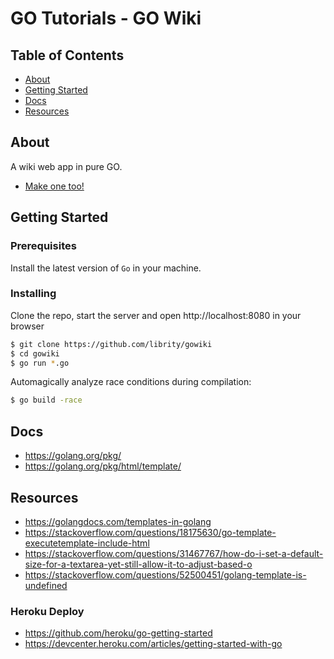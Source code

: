 # GO Tutorials - GO Wiki

## Table of Contents

- [About](#about)
- [Getting Started](#getting_started)
- [Docs](#docs)
- [Resources](#resources)

## About <a name = "about"></a>

A wiki web app in pure GO.

- [Make one too!](https://golang.org/doc/articles/wiki/)

## Getting Started <a name = "getting_started"></a>

### Prerequisites

Install the latest version of `Go` in your machine.

### Installing

Clone the repo, start the server and open http://localhost:8080 in your browser

```bash
$ git clone https://github.com/librity/gowiki
$ cd gowiki
$ go run *.go
```

Automagically analyze race conditions during compilation:

```bash
$ go build -race
```

## Docs <a name = "docs"></a>

- https://golang.org/pkg/
- https://golang.org/pkg/html/template/

## Resources <a name = "resources"></a>

- https://golangdocs.com/templates-in-golang
- https://stackoverflow.com/questions/18175630/go-template-executetemplate-include-html
- https://stackoverflow.com/questions/31467767/how-do-i-set-a-default-size-for-a-textarea-yet-still-allow-it-to-adjust-based-o
- https://stackoverflow.com/questions/52500451/golang-template-is-undefined

### Heroku Deploy

- https://github.com/heroku/go-getting-started
- https://devcenter.heroku.com/articles/getting-started-with-go
